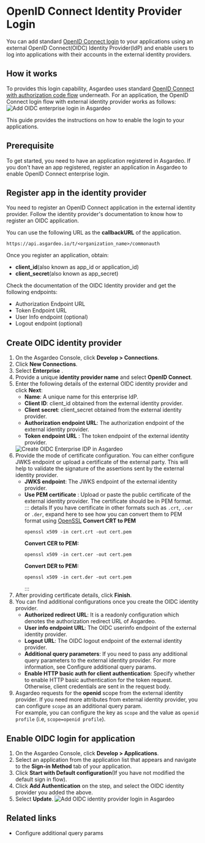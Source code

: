 # OpenID Connect Identity Provider Login

You can add standard [OpenID Connect login](https://openid.net/specs/openid-connect-core-1_0.html#) to your applications using an external OpenID Connect(OIDC) Identity Provider(IdP) and enable users to log into applications with their accounts in the external identity providers.

## How it works

To provides this login capability, Asgardeo uses standard [OpenID Connect with authorization code flow](https://openid.net/specs/openid-connect-core-1_0.html#CodeFlowSteps) underneath. For an application, the OpenID Connect login flow with external identity provider works as follows:
 <img class="borderless-img" :src="$withBase('/assets/img/guides/idp/oidc-enterprise-idp/oidc-enterprise-login-flow.png')" alt="Add OIDC enterprise login in Asgardeo">

This guide provides the instructions on how to enable the login to your applications. 

## Prerequisite

To get started, you need to have an application registered in Asgardeo. If you don't have an app registered, <a :href="$withBase('/guides/applications/web-app/register-oidc-web-app/')">register an application</a> in Asgardeo to enable OpenID Connect enterprise login.

## Register app in the identity provider

You need to register an OpenID Connect application in the external identity provider. Follow the identity provider's documentation to know how to register an OIDC application.

You can use the following URL as the **callbackURL** of the application. 
``` no-line-numbers
https://api.asgardeo.io/t/<organization_name>/commonauth
```
Once you register an application, obtain:
- **client_id**(also known as app_id or application_id)
- **client_secret**(also known as app_secret)

Check the documentation of the OIDC Identity provider and get the following endpoints:
- Authorization Endpoint URL
- Token Endpoint URL
- User Info endpoint (optional)
- Logout endpoint (optional)

## Create OIDC identity provider

1. On the Asgardeo Console, click **Develop > Connections**.
2. Click **New Connections**.
3. Select **Enterprise** .
4. Provide a unique **identity provider name** and select **OpenID Connect**.
5. Enter the following details of the external OIDC identity provider and click **Next**:
     - **Name**: A unique name for this enterprise IdP.
     - **Client ID**: client_id obtained from the external identity provider. 
     - **Client secret**: client_secret obtained from the external identity provider. 
     - **Authorization endpoint URL**: The authorization endpoint of the external identity provider.
     - **Token endpoint URL** : The token endpoint of the external identity provider.
     <img :src="$withBase('/assets/img/guides/idp/oidc-enterprise-idp/create-oidc-enterprise-idp-wizard.png')" alt="Create OIDC Enterprise IDP in Asgardeo">     
6. Provide the mode of certificate configuration.
    You can either configure JWKS endpoint or upload a certificate of the external party. This will help to validate the signature of the assertions sent by the external identity provider.
    -  **JWKS endpoint**: The JWKS endpoint of the external identity provider.
    -  **Use PEM certificate** : Upload or paste the public certificate of the external identity provider. The certificate should be in PEM format.  
        ::: details If you have certificate in other formats such as `.crt`, `.cer` or `.der`, expand here to see how you can convert them to PEM format using <a href="https://www.openssl.org/" target="_blank">OpenSSL</a>
         **Convert CRT to PEM**
         ``` no-line-numbers
         openssl x509 -in cert.crt -out cert.pem
         ``` 
        **Convert CER to PEM:**
         ``` no-line-numbers
         openssl x509 -in cert.cer -out cert.pem
         ```  
        **Convert DER to PEM:**
          ``` no-line-numbers
          openssl x509 -in cert.der -out cert.pem
         ```
        :::     
7. After providing certificate details, click **Finish**.
8. You can find additional configurations once you create the OIDC identity provider.
    - **Authorized redirect URL**: It is a readonly configuration which  denotes the authorization redirect URL of Asgardeo.
    - **User info endpoint URL**: The OIDC userinfo endpoint of the external identity provider. 
    - **Logout URL**: The OIDC logout endpoint of the external identity provider.
    - **Additional query parameters**: If you need to pass any additional query parameters to the external identity provider. For more information, see <a :href="$withBase('/references/idp-settings/oidc-settings-for-idp')">Configure additional query params</a>.
    - **Enable HTTP basic auth for client authentication**: Specify whether to enable HTTP basic authentication for the token request. Otherwise, client credentials are sent in the request body.
9.  Asgardeo requests for the **openid** scope from the external identity provider. If you need more attributes from external identity provider, you can configure `scope` as an <a :href="$withBase('/references/idp-settings/oidc-settings-for-idp')">additional query param</a>.  
    For example, you can configure the key as `scope` and the value as `openid profile` (i.e, `scope=openid profile`).
      
## Enable OIDC login for application

1. On the Asgardeo Console, click **Develop > Applications**.
2. Select an application from the application list that appears and navigate to the **Sign-in Method** tab of your application.
3. Click **Start with Default configuration**(If you have not modified the default sign in flow).
4. Click **Add Authentication** on the step, and select the OIDC identity provider you added the above.
5. Select **Update**.
    <img :src="$withBase('/assets/img/guides/idp/oidc-enterprise-idp/enable-oidc-enterprise-login-with-basic.png')" alt="Add OIDC identity provider login in Asgardeo">

## Related links
- <a :href="$withBase('/references/idp-settings/oidc-settings-for-idp/')">Configure additional query params</a>
